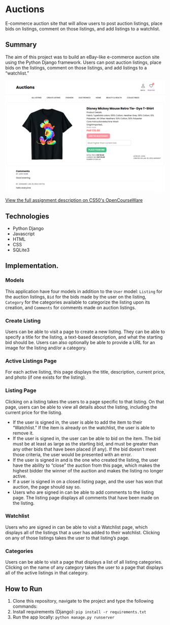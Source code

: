 # Auctions
E-commerce auction site that will allow users to post auction listings, place bids on listings, comment on those listings, and add listings to a watchlist.

## Summary

The aim of this project was to build an eBay-like e-commerce auction site using the Python Django framework. Users can post auction listings, place bids on the listings, comment on those listings, and add listings to a “watchlist.”

<img src="auctions.png" alt="Screenshot of the project">

[View the full assignment description on CS50's OpenCourseWare](https://cs50.harvard.edu/web/2020/projects/2/commerce/)

## Technologies
* Python Django
* Javascript
* HTML
* CSS
* SQLite3

## Implementation.

### Models
This application have four models in addition to the `User` model: `Listing` for the auction listings, `Bid` for the bids made by the user on the listing, `Category` for the categories available to categorize the listing upon its creation, and `Comments` for comments made on auction listings.

### Create Listing
Users can be able to visit a page to create a new listing. They can be able to specify a title for the listing, a text-based description, and what the starting bid should be. Users can also optionally be able to provide a URL for an image for the listing and/or a category.

### Active Listings Page
For each active listing, this page displays the title, description, current price, and photo (if one exists for the listing).

### Listing Page
Clicking on a listing takes the users to a page specific to that listing. On that page, users can be able to view all details about the listing, including the current price for the listing.
* If the user is signed in, the user is able to add the item to their “Watchlist.” If the item is already on the watchlist, the user is able to remove it.
* If the user is signed in, the user can be able to bid on the item. The bid must be at least as large as the starting bid, and must be greater than any other bids that have been placed (if any). If the bid doesn’t meet those criteria, the user would be presented with an error.
* If the user is signed in and is the one who created the listing, the user have the ability to “close” the auction from this page, which makes the highest bidder the winner of the auction and makes the listing no longer active.
* If a user is signed in on a closed listing page, and the user has won that auction, the page should say so.
* Users who are signed in can be able to add comments to the listing page. The listing page displays all comments that have been made on the listing.

### Watchlist
Users who are signed in can be able to visit a Watchlist page, which displays all of the listings that a user has added to their watchlist. Clicking on any of those listings takes the user to that listing’s page.

### Categories
Users can be able to visit a page that displays a list of all listing categories. Clicking on the name of any category takes the user to a page that displays all of the active listings in that category.

## How to Run
1. Clone this repository, navigate to the project and type the following commands:
2. Install requirements (Django): `pip install -r requirements.txt`
3. Run the app locally: `python manage.py runserver`